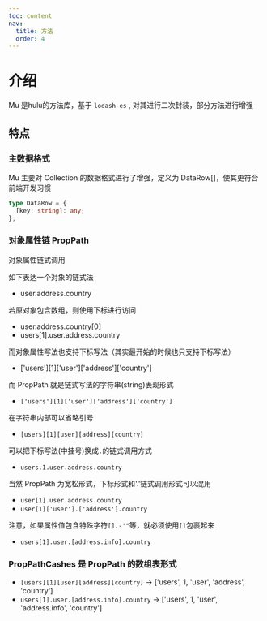 ```yaml
---
toc: content
nav:
  title: 方法
  order: 4
---
```


# 介绍

Mu 是hulu的方法库，基于 `lodash-es` , 对其进行二次封装，部分方法进行增强

## 特点

### 主数据格式

Mu 主要对 Collection 的数据格式进行了增强，定义为 DataRow[]，使其更符合前端开发习惯

```ts
type DataRow = {
  [key: string]: any;
};
```

### 对象属性链 PropPath

对象属性链式调用 

如下表达一个对象的链式法

- user.address.country

若原对象包含数组，则使用下标进行访问

- user.address.country[0]
- users[1].user.address.country

而对象属性写法也支持下标写法（其实最开始的时候也只支持下标写法）

- ['users'][1]['user']['address']['country']

而 PropPath 就是链式写法的字符串(string)表现形式

- `['users'][1]['user']['address']['country']`

在字符串内部可以省略引号

- `[users][1][user][address][country]`

可以把下标写法(中挂号)换成`.`的链式调用方式

- `users.1.user.address.country`

当然 PropPath 为宽松形式，下标形式和'.'链式调用形式可以混用

- `user[1].user.address.country`
- `user[1]['user'].['address'].country`

注意，如果属性值包含特殊字符`[].-'"`等，就必须使用`[]`包裹起来

- `users[1].user.[address.info].country`

### PropPathCashes 是 PropPath 的数组表形式

- `[users][1][user][address][country]` -> ['users', 1, 'user', 'address', 'country']
- `users[1].user.[address.info].country` -> ['users', 1, 'user', 'address.info', 'country']


